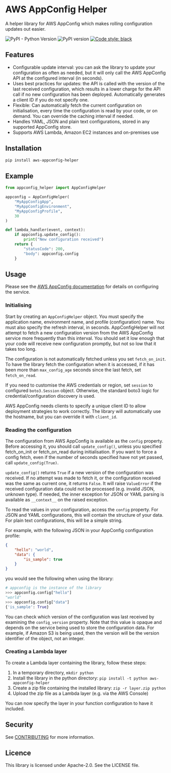 # AWS AppConfig Helper

A helper library for AWS AppConfig which makes rolling configuration updates out easier.

![PyPI - Python Version](https://img.shields.io/pypi/pyversions/aws-appconfig-helper) ![PyPI version](https://badge.fury.io/py/aws-appconfig-helper.svg) [![Code style: black](https://img.shields.io/badge/code%20style-black-000000.svg)](https://github.com/psf/black)

## Features

* Configurable update interval: you can ask the library to update your configuration as often as needed, but it will only call the AWS AppConfig API at the configured interval (in seconds).
* Uses best practices for updates: the API is called with the version of the last received configuration, which results in a lower charge for the API call if no new configuration has been deployed. Automatically generates a client ID if you do not specify one.
* Flexible: Can automatically fetch the current configuration on initialisation, every time the configuration is read by your code, or on demand. You can override the caching interval if needed.
* Handles YAML, JSON and plain text configurations, stored in any supported AppConfig store.
* Supports AWS Lambda, Amazon EC2 instances and on-premises use

## Installation

```bash
pip install aws-appconfig-helper
```

## Example

```python
from appconfig_helper import AppConfigHelper

appconfig = AppConfigHelper(
    "MyAppConfigApp",
    "MyAppConfigEnvironment",
    "MyAppConfigProfile",
    30
)

def lambda_handler(event, context):
    if appconfig.update_config():
        print("New configuration received")
    return {
        "statusCode": 200,
        "body": appconfig.config
    }
```

## Usage

Please see the [AWS AppConfig documentation](https://docs.aws.amazon.com/appconfig/latest/userguide/what-is-appconfig.html) for details on configuring the service.

### Initialising

Start by creating an `AppConfigHelper` object. You must specify the application name, environment name, and profile (configuration) name. You must also specify the refresh interval, in seconds. AppConfigHelper will not attempt to fetch a new configuration version from the AWS AppConfig service more frequently than this interval. You should set it low enough that your code will receive new configuration promptly, but not so low that it takes too long.

The configuration is not automatically fetched unless you set `fetch_on_init`. To have the library fetch the configuration when it is accessed, if it has been more than `max_config_age` seconds since the last fetch, set `fetch_on_read`.

If you need to customise the AWS credentials or region, set `session` to configured `boto3.Session` object. Otherwise, the standard boto3 logic for credential/configuration discovery is used.

AWS AppConfig needs clients to specify a unique client ID to allow deployment strategies to work correctly. The library will automatically use the hostname, but you can override it with `client_id`.

### Reading the configuration

The configuration from AWS AppConfig is available as the `config` property. Before accessing it, you should call `update_config()`, unless you specified fetch_on_init or fetch_on_read during initialisation. If you want to force a config fetch, even if the number of seconds specified have not yet passed, call `update_config(True)`.

`update_config()` returns `True` if a new version of the configuration was received. If no attempt was made to fetch it, or the configuration received was the same as current one, it returns `False`. It will raise `ValueError` if the received configuration data could not be processed (e.g. invalid JSON, unknown type). If needed, the inner exception for JSON or YAML parsing is available as `__context__` on the raised exception.

To read the values in your configuration, access the `config` property. For JSON and YAML configurations, this will contain the structure of your data. For plain text configurations, this will be a simple string.

For example, with the following JSON in your AppConfig configuration profile:

```json
{
    "hello": "world",
    "data": {
        "is_sample": true
    }
}
```

you would see the following when using the library:

```python
# appconfig is the instance of the library
>>> appconfig.config["hello"]
"world"
>>> appconfig.config["data"]
{'is_sample': True}
```

You can check which version of the configuration was last received by examining the `config_version` property. Note that this value is opaque and depends on the service being used to store the configuration data. For example, if Amazon S3 is being used, then the version will be the version identifier of the object, not an integer.

### Creating a Lambda layer

To create a Lambda layer containing the library, follow these steps:

1. In a temporary directory, `mkdir python`
1. Install the library in the python directory: `pip install -t python aws-appconfig-helper`
1. Create a zip file containing the installed library: `zip -r layer.zip python`
1. Upload the zip file as a Lambda layer (e.g. via the AWS Console)

You can now specify the layer in your function configuration to have it included.

## Security

See [CONTRIBUTING](CONTRIBUTING.md#security-issue-notifications) for more information.

## Licence

This library is licensed under Apache-2.0. See the LICENSE file.

